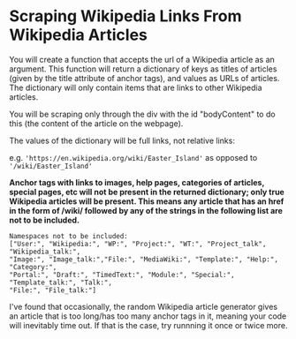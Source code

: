 # Scraping Wikipedia Links From Wikipedia Articles
You will create a function that accepts the url of a Wikipedia article as an argument. This function will return a dictionary of keys as titles of articles (given by the title attribute of anchor tags), and values as URLs of articles. The dictionary will only contain items that are links to other Wikipedia articles.

You will be scraping only through the div with the id "bodyContent" to do this (the content of the article on the webpage).

The values of the dictionary will be full links, not relative links:

e.g. `'https://en.wikipedia.org/wiki/Easter_Island'` as opposed to `'/wiki/Easter_Island'`

**Anchor tags with links to images, help pages, categories of articles, special pages, etc will not be present in the returned dictionary; only true Wikipedia articles will be present. This means any article that has an href in the form of /wiki/ followed by any of the strings in the following list are not to be included.**
```
Namespaces not to be included: 
["User:", "Wikipedia:", "WP:", "Project:", "WT:", "Project_talk", "Wikipedia_talk:",
"Image:", "Image_talk:","File:", "MediaWiki:", "Template:", "Help:", "Category:",
"Portal:", "Draft:", "TimedText:", "Module:", "Special:", "Template_talk:", "Talk:",
"File:", "File_talk:"]
```
I've found that occasionally, the random Wikipedia article generator gives an article that is too long/has too many anchor tags in it, meaning your code will inevitably time out. If that is the case, try runnning it once or twice more.
